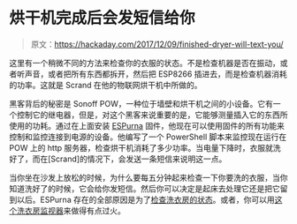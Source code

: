 # 烘干机完成后会发短信给你

> 原文：<https://hackaday.com/2017/12/09/finished-dryer-will-text-you/>

这里有一个稍微不同的方法来检查你的衣服的状态。不是检查机器是否在振动，或者听声音，或者把所有东西都拆开，然后把 ESP8266 插进去，而是检查机器消耗的功率。这就是 Scrand 在他的物联网烘干机中所做的。

黑客背后的秘密是 Sonoff POW，一种位于墙壁和烘干机之间的小设备。它有一个控制它的继电器，但是，对这个黑客来说重要的是，它能够测量插入它的东西所使用的功耗。通过在上面安装 [ESPurna](https://bitbucket.org/xoseperez/espurna) 固件，他现在可以使用固件的所有功能来控制和监控连接到电源的设备。他编写了一个 PowerShell 脚本来监控现在运行在 POW 上的 http 服务器，检查烘干机消耗了多少功率。当电量下降时，衣服就洗好了，而在[Scrand]的情况下，会发送一条短信来说明这一点。

当你坐在沙发上放松的时候，为什么要每五分钟起来检查一下你要洗的衣服，当你知道洗好了的时候，它会给你发短信。然后你可以决定是起床去处理它还是把它留到以后。ESPurna 存在的全部原因是为了[检查洗衣房的状态](https://hackaday.com/2016/08/01/your-laundry-is-done/)。或者，你可以用[这个洗衣房监视器](https://hackaday.com/2017/02/18/monitor-all-the-laundry-things-with-this-sleek-iot-system/)来做得有点过火。